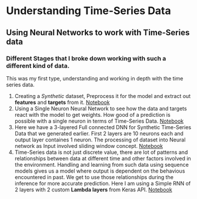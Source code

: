 ﻿# Understanding Time-Series Data
## Using Neural Networks to work with Time-Series data

### Different Stages that I broke down working with such a different kind of data.
This was my first type, understanding and working in depth with the time series data.
1. Creating a *Synthetic* dataset, Preprocess it for the model and extract out **features** and **targets** from it.
[Notebook](https://github.com/Stalwart-GS/Tensorflow-Developer-Practise/blob/main/Working%20on%20Time%20Series%20Data/Dataset%20-%20Create%2C%20Preprocessing%2C%20Extract%20Features%20%26%20Targets.ipynb)
2. Using a Single Neuron Neural Network to see how the data and targets react with the model to get weights. How good of a prediction is  possible with a single neuron in terms of Time-Series Data. 
[Notebook](https://github.com/Stalwart-GS/Tensorflow-Developer-Practise/blob/main/Working%20on%20Time%20Series%20Data/Single%20Neuron%20NN%20for%20Time_Series.ipynb)
3. Here we have a 3-layered Full connected DNN for Synthetic Time-Series Data that we generated earlier. First 2 layers are 10 neurons each and output layer containes 1 neuron. The processing of dataset into Neural network as Input involved sliding window concept. [Notebook](https://github.com/Stalwart-GS/Tensorflow-Developer-Practise/blob/main/Working%20on%20Time%20Series%20Data/Basic%20DNN%20for%20Time-Series.ipynb)
4. Time-Series data is not just discrete value, there are lot of patterns and relationships between data at different time and other factors involved in the environment. Handling and learning from such data using sequence models gives us a model where output is dependent on the behavious encountered in past. We get to use those relationships during the inference for more accurate prediction. Here I am using a Simple RNN of 2 layers with 2 custom **Lambda layers** from Keras API. [Notebook](https://github.com/Stalwart-GS/Tensorflow-Developer-Practise/blob/main/Working%20on%20Time%20Series%20Data/Dual%20layered%20RNN%20with%20lambda%20layer%20for%20Time-Series.ipynb)
